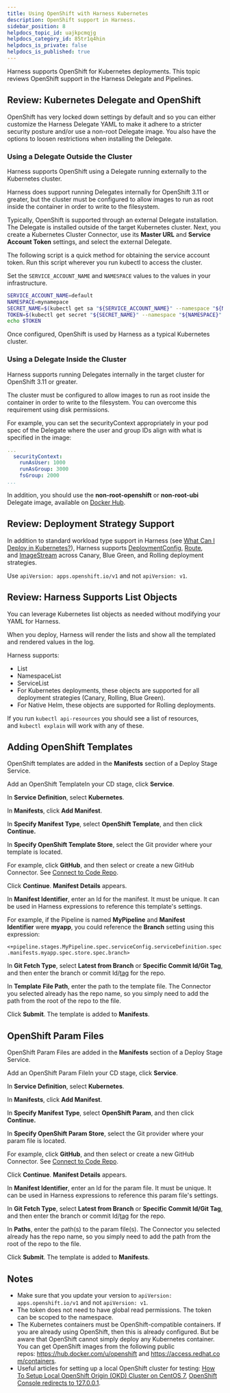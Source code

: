 ```yaml
---
title: Using OpenShift with Harness Kubernetes
description: OpenShift support in Harness.
sidebar_position: 8
helpdocs_topic_id: uajkpcmqjg
helpdocs_category_id: 85tr1q4hin
helpdocs_is_private: false
helpdocs_is_published: true
---
```


Harness supports OpenShift for Kubernetes deployments. This topic reviews OpenShift support in the Harness Delegate and Pipelines.

## Review: Kubernetes Delegate and OpenShift

OpenShift has very locked down settings by default and so you can either customize the Harness Delegate YAML to make it adhere to a stricter security posture and/or use a non-root Delegate image. You also have the options to loosen restrictions when installing the Delegate.

### Using a Delegate Outside the Cluster

Harness supports OpenShift using a Delegate running externally to the Kubernetes cluster.

Harness does support running Delegates internally for OpenShift 3.11 or greater, but the cluster must be configured to allow images to run as root inside the container in order to write to the filesystem.

Typically, OpenShift is supported through an external Delegate installation. The Delegate is installed outside of the target Kubernetes cluster. Next, you create a Kubernetes Cluster Connector, use its **Master URL** and **Service Account Token** settings, and select the external Delegate.

The following script is a quick method for obtaining the service account token. Run this script wherever you run kubectl to access the cluster.

Set the `SERVICE_ACCOUNT_NAME` and `NAMESPACE` values to the values in your infrastructure.


```bash
SERVICE_ACCOUNT_NAME=default  
NAMESPACE=mynamepace  
SECRET_NAME=$(kubectl get sa "${SERVICE_ACCOUNT_NAME}" --namespace "${NAMESPACE}" -o json | jq -r '.secrets[].name')  
TOKEN=$(kubectl get secret "${SECRET_NAME}" --namespace "${NAMESPACE}" -o json | jq -r '.data["token"]' | base64 -D)  
echo $TOKEN
```

Once configured, OpenShift is used by Harness as a typical Kubernetes cluster.

### Using a Delegate Inside the Cluster

Harness supports running Delegates internally in the target cluster for OpenShift 3.11 or greater.

The cluster must be configured to allow images to run as root inside the container in order to write to the filesystem. You can overcome this requirement using disk permissions.

For example, you can set the securityContext appropriately in your pod spec of the Delegate where the user and group IDs align with what is specified in the image:


```yaml
...  
  securityContext:  
    runAsUser: 1000  
    runAsGroup: 3000  
    fsGroup: 2000  
...
```
In addition, you should use the **non-root-openshift** or **non-root-ubi** Delegate image, available on [Docker Hub](https://hub.docker.com/r/harness/delegate/tags).

## Review: Deployment Strategy Support

In addition to standard workload type support in Harness (see [What Can I Deploy in Kubernetes?](what-can-i-deploy-in-kubernetes.md)), Harness supports [DeploymentConfig](https://docs.openshift.com/container-platform/4.1/applications/deployments/what-deployments-are.html), [Route](https://docs.openshift.com/enterprise/3.0/architecture/core_concepts/routes.html), and [ImageStream](https://docs.openshift.com/enterprise/3.2/architecture/core_concepts/builds_and_image_streams.html#image-streams) across Canary, Blue Green, and Rolling deployment strategies.

Use `apiVersion: apps.openshift.io/v1` and not `apiVersion: v1`.

## Review: Harness Supports List Objects

You can leverage Kubernetes list objects as needed without modifying your YAML for Harness.

When you deploy, Harness will render the lists and show all the templated and rendered values in the log.

Harness supports:

* List
* NamespaceList
* ServiceList
* For Kubernetes deployments, these objects are supported for all deployment strategies (Canary, Rolling, Blue Green).
* For Native Helm, these objects are supported for Rolling deployments.

If you run `kubectl api-resources` you should see a list of resources, and `kubectl explain` will work with any of these.

## Adding OpenShift Templates

OpenShift templates are added in the **Manifests** section of a Deploy Stage Service.

Add an OpenShift TemplateIn your CD stage, click **Service**.

In **Service Definition**, select **Kubernetes**.

In **Manifests**, click **Add Manifest**.

In **Specify Manifest Type**, select **OpenShift Template**, and then click **Continue.**

In **Specify OpenShift Template Store**, select the Git provider where your template is located.

For example, click **GitHub**, and then select or create a new GitHub Connector. See [Connect to Code Repo](../../../platform/5_Resources/Connectors/Code-Repositories/connect-to-code-repo.md).

Click **Continue**. **Manifest Details** appears.

In **Manifest Identifier**, enter an Id for the manifest. It must be unique. It can be used in Harness expressions to reference this template's settings.

For example, if the Pipeline is named **MyPipeline** and **Manifest Identifier** were **myapp**, you could reference the **Branch** setting using this expression:

`<+pipeline.stages.MyPipeline.spec.serviceConfig.serviceDefinition.spec.manifests.myapp.spec.store.spec.branch>`

In **Git Fetch Type**, select **Latest from Branch** or **Specific Commit Id/Git Tag**, and then enter the branch or commit Id/[tag](https://git-scm.com/book/en/v2/Git-Basics-Tagging) for the repo.

In **Template** **File Path**, enter the path to the template file. The Connector you selected already has the repo name, so you simply need to add the path from the root of the repo to the file.

Click **Submit**. The template is added to **Manifests**.

## OpenShift Param Files

OpenShift Param Files are added in the **Manifests** section of a Deploy Stage Service.

Add an OpenShift Param FileIn your CD stage, click **Service**.

In **Service Definition**, select **Kubernetes**.

In **Manifests**, click **Add Manifest**.

In **Specify Manifest Type**, select **OpenShift Param**, and then click **Continue.**

In **Specify OpenShift Param Store**, select the Git provider where your param file is located.

For example, click **GitHub**, and then select or create a new GitHub Connector. See [Connect to Code Repo](../../../platform/5_Resources/Connectors/Code-Repositories/connect-to-code-repo.md).

Click **Continue**. **Manifest Details** appears.

In **Manifest Identifier**, enter an Id for the param file. It must be unique. It can be used in Harness expressions to reference this param file's settings.

In **Git Fetch Type**, select **Latest from Branch** or **Specific Commit Id/Git Tag**, and then enter the branch or commit Id/[tag](https://git-scm.com/book/en/v2/Git-Basics-Tagging) for the repo.

In **Paths**, enter the path(s) to the param file(s). The Connector you selected already has the repo name, so you simply need to add the path from the root of the repo to the file.

Click **Submit**. The template is added to **Manifests**.

## Notes

* Make sure that you update your version to `apiVersion: apps.openshift.io/v1` and not `apiVersion: v1`.
* The token does not need to have global read permissions. The token can be scoped to the namespace.
* The Kubernetes containers must be OpenShift-compatible containers. If you are already using OpenShift, then this is already configured. But be aware that OpenShift cannot simply deploy any Kubernetes container. You can get OpenShift images from the following public repos: <https://hub.docker.com/u/openshift> and <https://access.redhat.com/containers>.
* Useful articles for setting up a local OpenShift cluster for testing: [How To Setup Local OpenShift Origin (OKD) Cluster on CentOS 7](https://computingforgeeks.com/setup-openshift-origin-local-cluster-on-centos/), [OpenShift Console redirects to 127.0.0.1](https://chrisphillips-cminion.github.io/kubernetes/2019/07/08/OpenShift-Redirect.html).

